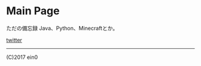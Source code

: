 # Main Page

ただの備忘録
Java、Python、Minecraftとか。

[twitter](https://twitter.com/_ein0)

---
(C)2017 ein0
